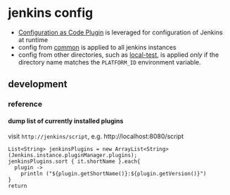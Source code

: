 # jenkins config

* [Configuration as Code Plugin](https://github.com/jenkinsci/configuration-as-code-plugin) is leveraged for configuration of Jenkins at runtime
* config from [common](config/common) is applied to all jenkins instances
* config from other directories, such as [local-test](config/local-test), is applied _only_ if the directory name matches the `PLATFORM_ID` environment variable.

## development

### reference

#### dump list of currently installed plugins

visit `http://jenkins/script`, e.g. http://localhost:8080/script

```
List<String> jenkinsPlugins = new ArrayList<String>(Jenkins.instance.pluginManager.plugins);
jenkinsPlugins.sort { it.shortName }.each{
  plugin ->
    println ("${plugin.getShortName()}:${plugin.getVersion()}")
}
return
```
